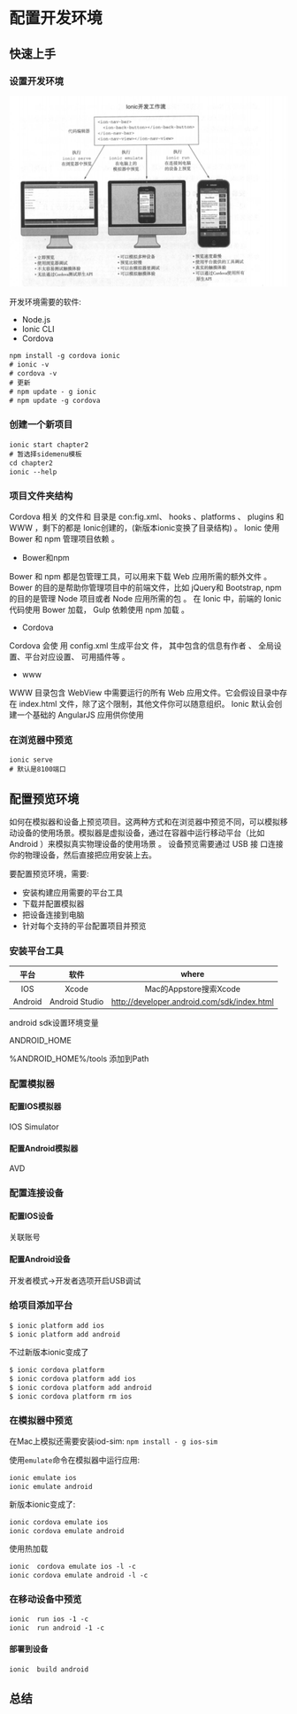 # 配置开发环境

## 快速上手

### 设置开发环境

![Ionic开发工作流](pics/ionic-2.1.png)

开发环境需要的软件:

- Node.js
- Ionic CLI
- Cordova

```shell
npm install -g cordova ionic
# ionic -v
# cordova -v
# 更新
# npm update - g ionic
# npm update -g cordova
```

### 创建一个新项目

```
ionic start chapter2
# 暂选择sidemenu模板
cd chapter2
ionic --help
```

### 项目文件夹结构

Cordova 相关 的文件和 目录是 con:fig.xml、 hooks 、platforms 、 plugins 和 WWW ，剩下的都是 Ionic创建的，(新版本ionic变换了目录结构) 。 Ionic 使用 Bower 和 npm 管理项目依赖 。

- Bower和npm

Bower 和 npm 都是包管理工具，可以用来下载 Web 应用所需的额外文件 。
Bower 的目的是帮助你管理项目中的前端文件，比如 jQuery和 Bootstrap, npm 的目的是管理 Node 项目或者 Node 应用所需的包 。
在 Ionic 中，前端的 Ionic 代码使用 Bower 加载， Gulp 依赖使用 npm 加载 。

- Cordova

Cordova 会使 用 config.xml 生成平台文 件， 其中包含的信息有作者 、 全局设置、平台对应设置、 可用插件等 。 

- www

WWW 目录包含 WebView 中需要运行的所有 Web 应用文件。它会假设目录中存在 index.html 文件，除了这个限制，其他文件你可以随意组织。 Ionic 默认会创建一个基础的 AngularJS 应用供你使用 

### 在浏览器中预览

```
ionic serve
# 默认是8100端口
```

## 配置预览环境

如何在模拟器和设备上预览项目。这两种方式和在浏览器中预览不同，可以模拟移动设备的使用场景。模拟器是虚拟设备，通过在容器中运行移动平台（比如 Android ）来模拟真实物理设备的使用场景 。 设备预览需要通过 USB 接 口连接你的物理设备，然后直接把应用安装上去。

要配置预览环境，需要:

- 安装构建应用需要的平台工具
- 下载并配置模拟器
- 把设备连接到电脑
- 针对每个支持的平台配置项目并预览

### 安装平台工具

平台| 软件 | where
:-:|:-:|:-:
IOS|Xcode|Mac的Appstore搜索Xcode
Android| Android Studio|http://developer.android.com/sdk/index.html

android sdk设置环境变量

ANDROID_HOME

%ANDROID_HOME%/tools 添加到Path

### 配置模拟器

#### 配置IOS模拟器

IOS Simulator

#### 配置Android模拟器

AVD

### 配置连接设备

#### 配置IOS设备

关联账号

#### 配置Android设备

开发者模式->开发者选项开启USB调试

### 给项目添加平台

```
$ ionic platform add ios
$ ionic platform add android
```

不过新版本ionic变成了

```
$ ionic cordova platform
$ ionic cordova platform add ios
$ ionic cordova platform add android
$ ionic cordova platform rm ios
```

### 在模拟器中预览

在Mac上模拟还需要安装iod-sim: `npm install - g ios-sim`

使用`emulate`命令在模拟器中运行应用:

```
ionic emulate ios
ionic emulate android
```

新版本ionic变成了:

```
ionic cordova emulate ios
ionic cordova emulate android
```

使用热加载

```
ionic  cordova emulate ios -l -c
ionic cordova emulate android -l -c
```

### 在移动设备中预览

```
ionic  run ios -1 -c
ionic  run android -1 -c
```

#### 部署到设备

```
ionic  build android
```

## 总结